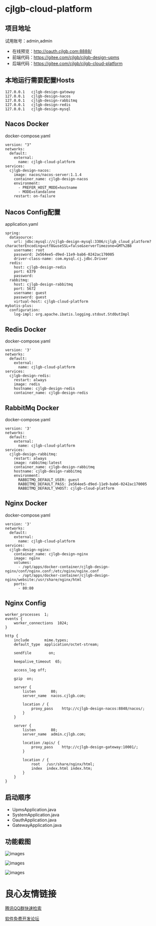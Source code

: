# cjlgb-cloud-platform

## 项目地址
试用账号：admin,admin
- 在线预览：http://oauth.cjlgb.com:8888/
- 前端代码：https://gitee.com/cjlgb/cjlgb-design-upms
- 后端代码：https://gitee.com/cjlgb/cjlgb-cloud-platform

## 本地运行需要配置Hosts
~~~
127.0.0.1	cjlgb-design-gateway
127.0.0.1	cjlgb-design-nacos
127.0.0.1	cjlgb-design-rabbitmq
127.0.0.1	cjlgb-design-redis
127.0.0.1	cjlgb-design-mysql
~~~

## Nacos Docker 
docker-compose.yaml
~~~
version: "3"
networks:
  default:
    external:
      name: cjlgb-cloud-platform
services:
  cjlgb-design-nacos:
    image: nacos/nacos-server:1.1.4
    container_name: cjlgb-design-nacos
    environment:
      - PREFER_HOST_MODE=hostname
      - MODE=standalone
    restart: on-failure
~~~

## Nacos Config配置
application.yaml
~~~
spring:
  datasource:
    url: jdbc:mysql://cjlgb-design-mysql:3306/cjlgb_cloud_platform?characterEncoding=utf8&useSSL=false&serverTimezone=GMT%2B8
    username: root
    password: 2e564ee5-d9ed-11e9-bab6-0242ac170005
    driver-class-name: com.mysql.cj.jdbc.Driver
  redis:
    host: cjlgb-design-redis
    port: 6379
    password:
  rabbitmq:
    host: cjlgb-design-rabbitmq
    port: 5672
    username: guest
    password: guest
    virtual-host: cjlgb-cloud-platform
mybatis-plus:
  configuration:
    log-impl: org.apache.ibatis.logging.stdout.StdOutImpl
~~~

## Redis Docker
docker-compose.yaml
~~~
version: '3'
networks:
  default:
    external:
      name: cjlgb-cloud-platform
services:
  cjlgb-design-redis:
    restart: always
    image: redis
    hostname: cjlgb-design-redis
    container_name: cjlgb-design-redis
~~~

## RabbitMq Docker
docker-compose.yaml
~~~
version: '3'
networks:
  default:
    external:
      name: cjlgb-cloud-platform
services:
  cjlgb-design-rabbitmq:
    restart: always
    image: rabbitmq:latest
    container_name: cjlgb-design-rabbitmq
    hostname: cjlgb-design-rabbitmq
    environment:
      RABBITMQ_DEFAULT_USER: guest
      RABBITMQ_DEFAULT_PASS: 2e564ee5-d9ed-11e9-bab6-0242ac170005
      RABBITMQ_DEFAULT_VHOST: cjlgb-cloud-platform
~~~

## Nginx Docker
docker-compose.yaml
~~~
version: '3'
networks:
  default:
    external:
      name: cjlgb-cloud-platform
services:
  cjlgb-design-nginx:
    container_name: cjlgb-design-nginx
    image: nginx
    volumes:
      - /opt/apps/docker-container/cjlgb-design-nginx/conf/nginx.conf:/etc/nginx/nginx.conf
      - /opt/apps/docker-container/cjlgb-design-nginx/website:/usr/share/nginx/html
    ports:
      - 80:80
~~~

## Nginx Config
~~~
worker_processes  1;
events {
    worker_connections  1024;
}

http {
    include       mime.types;
    default_type  application/octet-stream;

    sendfile        on;

    keepalive_timeout  65;

    access_log off;

    gzip  on;

    server {
        listen       80;
        server_name  nacos.cjlgb.com;

        location / {
            proxy_pass    http://cjlgb-design-nacos:8848/nacos/;
        }
    }

    server {
        listen       80;
        server_name  admin.cjlgb.com;

        location /apis/ {
            proxy_pass    http://cjlgb-design-gateway:10001/;
        }

        location / {
            root   /usr/share/nginx/html;
            index  index.html index.htm;
        }
    }
}
~~~

## 启动顺序
- UpmsApplication.java
- SystemApplication.java
- OauthApplication.java
- GatewayApplication.java

## 功能截图
![images](https://cjlgb-design-upms.cdn.bcebos.com/img%2F1585133264011.png)

![images](https://cjlgb-design-upms.cdn.bcebos.com/img%2F1585133264012.png)

![images](https://cjlgb-design-upms.cdn.bcebos.com/img%2F1585133264013.png)

 # 良心友情链接

[腾讯QQ群快速检索](http://u.720life.cn/s/8cf73f7c)

[软件免费开发论坛](http://u.720life.cn/s/bbb01dc0)